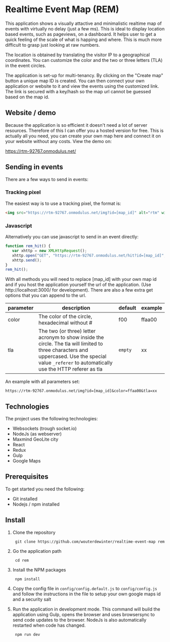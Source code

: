 # Realtime Event Map (REM)
This application shows a visually attactive and minimalistic realtime map of events with virtually no delay (just a few ms). This is ideal to display location based events, such as pageviews, on a dashboard. It helps user to get a quick feeling of the scale of what is happing and where. This is much more difficult to grasp just looking at raw numbers.

The location is obtained by translating the visitor IP to a geographical coordinates. You can customize the color and the two or three letters (TLA) in the event circles.

The application is set-up for multi-tenancy. By clicking on the "Create map" button a unique map ID is created. You can then connect your own application or website to it and view the events using the customized link. The link is secured with a key/hash so the map url cannot be guessed based on the map id.

## Website / demo
Because the application is so efficient it doesn't need a lot of server resources. Therefore of this I can offer you a hosted version for free.
This is actually all you need, you can create your own map here and connect it on your website without any costs. View the demo on:

https://rtm-92767.onmodulus.net/

## Sending in events
There are a few ways to send in events:

### Tracking pixel
The easiest way is to use a tracking pixel, the format is:

```html
<img src="https://rtm-92767.onmodulus.net/img?id=[map_id]" alt="rtm" width="1" height="1" />
```

### Javascript
Alternatively you can use javascript to send in an event directly:

```javascript
function rem_hit() {
   var xhttp = new XMLHttpRequest();
   xhttp.open("GET", "https://rtm-92767.onmodulus.net/hit?id=[map_id]", true);
   xhttp.send();
}
rem_hit();
```
    
With all methods you will need to replace [map_id] with your own map id and if you host the application yourself the url of the application. (Use http://localhost:3000/ for development). There are also a few extra get options that you can append to the url.

parameter | description | default | example
--- | --- | --- | ---
color | The color of the circle, hexadecimal without # | f00 | ffaa00
tla | The two (or three) letter acronym to show inside the circle. The tla will limited to three characters and uppercased. Use the special value `_referer` to automatically use the HTTP referer as tla | `empty` | xx

An example with all parameters set:
    
    https://rtm-92767.onmodulus.net/img?id=[map_id]&color=ffaa00&tla=xx
    
## Technologies
The project uses the following technologies:

* Websockets (trough socket.io)
* NodeJs (as webserver)
* Maxmind GeoLite city
* React
* Redux
* Gulp
* Google Maps

## Prerequisites
To get started you need the following:

* Git installed
* Nodejs / npm installed

## Install
1. Clone the repository

        git clone https://github.com/wouterdewinter/realtime-event-map rem

2. Go the application path
        
        cd rem

2. Install the NPM packages

        npm install

2. Copy the config file in `config/config.default.js` to `config/config.js` and follow the instructions in the file to setup your own google maps id and a security salt

4. Run the application in development mode. This command will build the application using Gulp, opens the browser and uses browsersync to send code updates to the browser. NodeJs is also automatically restarted when code has changed.

        npm run dev
        
